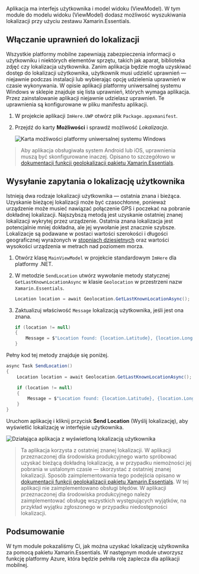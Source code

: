 Aplikacja ma interfejs użytkownika i model widoku (ViewModel). W tym module do modelu widoku (ViewModel) dodasz możliwość wyszukiwania lokalizacji przy użyciu zestawu Xamarin.Essentials.

## <a name="enable-location-permissions"></a>Włączanie uprawnień do lokalizacji

Wszystkie platformy mobilne zapewniają zabezpieczenia informacji o użytkowniku i niektórych elementów sprzętu, takich jak aparat, biblioteka zdjęć czy lokalizacja użytkownika. Zanim aplikacja będzie mogła uzyskiwać dostęp do lokalizacji użytkownika, użytkownik musi udzielić uprawnień — niejawnie podczas instalacji lub wybierając opcję udzielenia uprawnień w czasie wykonywania. W opisie aplikacji platformy uniwersalnej systemu Windows w sklepie znajduje się lista uprawnień, których wymaga aplikacja. Przez zainstalowanie aplikacji niejawnie udzielasz uprawnień. Te uprawnienia są konfigurowane w pliku manifestu aplikacji.

1. W projekcie aplikacji `ImHere.UWP` otwórz plik `Package.appxmanifest`.

2. Przejdź do karty **Możliwości** i sprawdź możliwość *Lokalizacja*.

    ![Karta możliwości platformy uniwersalnej systemu Windows](../media/4-uwp-location-capability.png)

> Aby aplikacja obsługiwała system Android lub iOS, uprawnienia muszą być skonfigurowane inaczej. Opisano to szczegółowo w [dokumentacji funkcji geolokalizacji pakietu Xamarin.Essentials](https://docs.microsoft.com/xamarin/essentials/geolocation?tabs=android#getting-started).

## <a name="query-for-the-users-location"></a>Wysyłanie zapytania o lokalizację użytkownika

Istnieją dwa rodzaje lokalizacji użytkownika — ostatnia znana i bieżąca. Uzyskanie bieżącej lokalizacji może być czasochłonne, ponieważ urządzenie może musieć nawiązać połączenie GPS i poczekać na pobranie dokładnej lokalizacji. Najszybszą metodą jest uzyskanie ostatniej znanej lokalizacji wykrytej przez urządzenie. Ostatnia znana lokalizacja jest potencjalnie mniej dokładna, ale jej wywołanie jest znacznie szybsze. Lokalizacje są podawane w postaci wartości szerokości i długości geograficznej wyrażonych w [stopniach dziesiętnych](https://en.wikipedia.org/wiki/Decimal_degrees) oraz wartości wysokości urządzenia w metrach nad poziomem morza.

1. Otwórz klasę `MainViewModel` w projekcie standardowym `ImHere` dla platformy .NET.

2. W metodzie `SendLocation` utwórz wywołanie metody statycznej `GetLastKnownLocationAsync` w klasie `Geolocation` w przestrzeni nazw `Xamarin.Essentials`.

    ```cs
    Location location = await Geolocation.GetLastKnownLocationAsync();
    ```

3. Zaktualizuj właściwość `Message` lokalizacją użytkownika, jeśli jest ona znana.

    ```cs
    if (location != null)
    {
        Message = $"Location found: {location.Latitude}, {location.Longitude}.";
    }
    ```

Pełny kod tej metody znajduje się poniżej.

```cs
async Task SendLocation()
{
    Location location = await Geolocation.GetLastKnownLocationAsync();

    if (location != null)
    {
        Message = $"Location found: {location.Latitude}, {location.Longitude}.";
    }
}
```

Uruchom aplikację i kliknij przycisk **Send Location** (Wyślij lokalizację), aby wyświetlić lokalizację w interfejsie użytkownika.

![Działająca aplikacja z wyświetloną lokalizacją użytkownika](../media/4-running-app-showing-location.png)

> Ta aplikacja korzysta z ostatniej znanej lokalizacji. W aplikacji przeznaczonej dla środowiska produkcyjnego warto spróbować uzyskać bieżącą dokładną lokalizację, a w przypadku niemożności jej pobrania w ustalonym czasie — skorzystać z ostatniej znanej lokalizacji. Sposób zaimplementowania tego podejścia opisano w [dokumentacji funkcji geolokalizacji pakietu Xamarin.Essentials](https://docs.microsoft.com/xamarin/essentials/geolocation?tabs=uwp#using-geolocation). W tej aplikacji nie zaimplementowano obsługi błędów. W aplikacji przeznaczonej dla środowiska produkcyjnego należy zaimplementować obsługę wszystkich występujących wyjątków, na przykład wyjątku zgłoszonego w przypadku niedostępności lokalizacji.

## <a name="summary"></a>Podsumowanie

W tym module pokazaliśmy Ci, jak można uzyskać lokalizację użytkownika za pomocą pakietu Xamarin.Essentials. W następnym module utworzysz funkcję platformy Azure, która będzie pełniła rolę zaplecza dla aplikacji mobilnej.